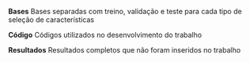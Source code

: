 **Bases**
Bases separadas com treino, validação e teste para cada tipo de seleção de características

**Código**
Códigos utilizados no desenvolvimento do trabalho

**Resultados**
Resultados completos que não foram inseridos no trabalho
